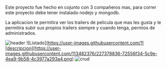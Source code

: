 Este proyecto fue hecho en cojunto con 3 compañeros mas, para correr este proyecto debe tener instalado nodejs y mongodb.

La aplicacion te permitira ver los trailers de pelicula que mas les gusta y le permitira subir sus propios trailers siempre y cuando tenga, permios de administrados.


![header](https://user-images.githubusercontent.com/113482376/227378445-b9799f9b-5853-47c7-b1ee-e7e446fc562e.png)
![Listado](https://user-images.githubusercontent.com/1![descripcion](https://user-images.githubusercontent.com/113482376/227378836-72556f34-5c9e-4ea9-9b58-4c3977a293a4.png)
![crud](https://user-images.githubusercontent.com/113482376/227378698-ade00e7d-4993-4251-a7a5-5cb2498b070e.png)
